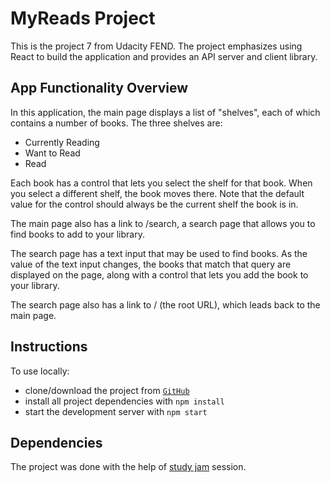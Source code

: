 # MyReads Project

This is the project 7 from Udacity FEND. The project emphasizes using React to build the application and provides an API server and client library.

## App Functionality Overview

In this application, the main page displays a list of "shelves", each of which contains a number of books. The three shelves are:

* Currently Reading
* Want to Read
* Read

Each book has a control that lets you select the shelf for that book. When you select a different shelf, the book moves there. Note that the default value for the control should always be the current shelf the book is in.

The main page also has a link to /search, a search page that allows you to find books to add to your library.

The search page has a text input that may be used to find books. As the value of the text input changes, the books that match that query are displayed on the page, along with a control that lets you add the book to your library.

The search page also has a link to / (the root URL), which leads back to the main page.

## Instructions

To use locally:

* clone/download the project from [`GitHub`](https://valermuresan.github.io/reactnd-project-myreads-starter/)
* install all project dependencies with `npm install`
* start the development server with `npm start`

## Dependencies

 The project was done with the help of [study jam](https://www.youtube.com/watch?v=i6L2jLHV9j8&feature=youtu.be) session.
